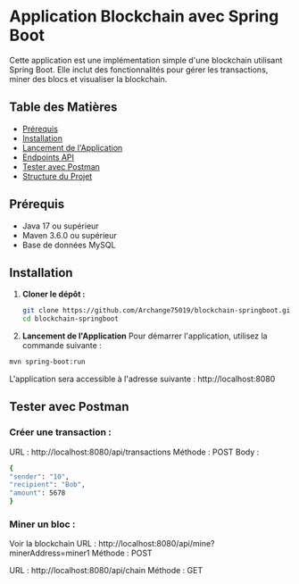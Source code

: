 # Application Blockchain avec Spring Boot

Cette application est une implémentation simple d'une blockchain utilisant Spring Boot. Elle inclut des fonctionnalités pour gérer les transactions, miner des blocs et visualiser la blockchain.

## Table des Matières
- [Prérequis](#prérequis)
- [Installation](#installation)
- [Lancement de l'Application](#lancement-de-lapplication)
- [Endpoints API](#endpoints-api)
- [Tester avec Postman](#tester-avec-postman)
- [Structure du Projet](#structure-du-projet)

## Prérequis
- Java 17 ou supérieur
- Maven 3.6.0 ou supérieur
- Base de données MySQL

## Installation

1. **Cloner le dépôt :**
   ```bash
   git clone https://github.com/Archange75019/blockchain-springboot.git
   cd blockchain-springboot

2. **Lancement de l'Application**
Pour démarrer l'application, utilisez la commande suivante :

```bash
mvn spring-boot:run
```
L'application sera accessible à l'adresse suivante : http://localhost:8080

## Tester avec Postman
### Créer une transaction :

URL : http://localhost:8080/api/transactions
Méthode : POST
Body :
```bash
{
"sender": "10",
"recipient": "Bob",
"amount": 5678
}
```
### Miner un bloc :
Voir la blockchain
URL : http://localhost:8080/api/mine?minerAddress=miner1
Méthode : POST

URL : http://localhost:8080/api/chain
Méthode : GET